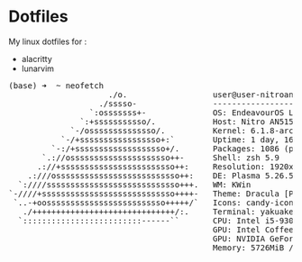 # Dotfiles
My linux dotfiles for :
- alacritty
- lunarvim

<pre>
(base) ➜  ~ neofetch
                     ./o.                  user@user-nitroan51554 
                   ./sssso-                ---------------------- 
                 `:osssssss+-              OS: EndeavourOS Linux x86_64 
               `:+sssssssssso/.            Host: Nitro AN515-54 V1.33 
             `-/ossssssssssssso/.          Kernel: 6.1.8-arch1-1 
           `-/+sssssssssssssssso+:`        Uptime: 1 day, 16 hours, 39 mins 
         `-:/+sssssssssssssssssso+/.       Packages: 1086 (pacman) 
       `.://osssssssssssssssssssso++-      Shell: zsh 5.9 
      .://+ssssssssssssssssssssssso++:     Resolution: 1920x1080, 1920x1080 
    .:///ossssssssssssssssssssssssso++:    DE: Plasma 5.26.5 
  `:////ssssssssssssssssssssssssssso+++.   WM: KWin 
`-////+ssssssssssssssssssssssssssso++++-   Theme: Dracula [Plasma], Breeze [GTK2/3] 
 `..-+oosssssssssssssssssssssssso+++++/`   Icons: candy-icons [Plasma], candy-icons [GTK2/3] 
   ./++++++++++++++++++++++++++++++/:.     Terminal: yakuake 
  `:::::::::::::::::::::::::------``       CPU: Intel i5-9300H (8) @ 4.100GHz 
                                           GPU: Intel CoffeeLake-H GT2 [UHD Graphics 630] 
                                           GPU: NVIDIA GeForce GTX 1660 Ti Mobile 
                                           Memory: 5726MiB / 11803MiB
